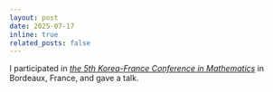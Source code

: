 ```yaml
---
layout: post
date: 2025-07-17
inline: true
related_posts: false
---
```


I participated in *[the 5th Korea-France Conference in Mathematics](https://www.math.u-bordeaux.fr/~pthieull/LIA/Events/2025/index.html)* in Bordeaux, France, and gave a talk.
